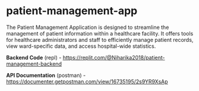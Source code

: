 # patient-management-app

The Patient Management Application is designed to streamline the management of patient information within a healthcare facility. It offers tools for healthcare administrators and staff to efficiently manage patient records, view ward-specific data, and access hospital-wide statistics.

**Backend Code** (repl) - https://replit.com/@Niharika2018/patient-management-backend

**API Documentation** (postman) - https://documenter.getpostman.com/view/16735195/2s9YR9XsAp
